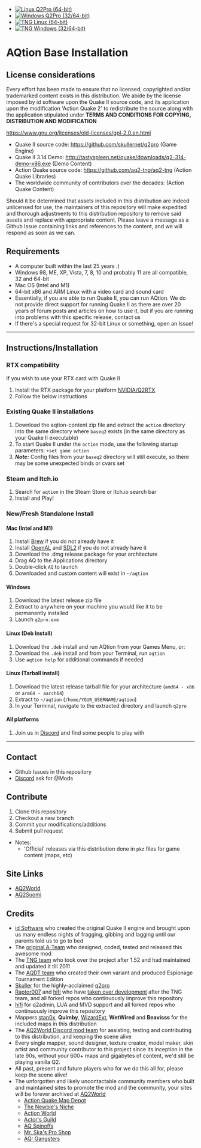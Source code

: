 * [![Linux Q2Pro (64-bit)](https://github.com/actionquake/distrib/actions/workflows/Q2Pro-Linux.yaml/badge.svg)](https://github.com/actionquake/distrib/actions/workflows/Q2Pro-Linux.yaml)
* [![Windows Q2Pro (32/64-bit)](https://github.com/actionquake/distrib/actions/workflows/Q2Pro-Windows.yaml/badge.svg)](https://github.com/actionquake/distrib/actions/workflows/Q2Pro-Windows.yaml)
* [![TNG Linux (64-bit)](https://github.com/actionquake/distrib/actions/workflows/TNG-Linux.yaml/badge.svg)](https://github.com/actionquake/distrib/actions/workflows/TNG-Linux.yaml)
* [![TNG Windows (32/64-bit)](https://github.com/actionquake/distrib/actions/workflows/TNG-Windows.yaml/badge.svg)](https://github.com/actionquake/distrib/actions/workflows/TNG-Windows.yaml)

# AQtion Base Installation

## License considerations
Every effort has been made to ensure that no licensed, copyrighted and/or trademarked content exists in this distribution.  We abide by the license imposed by id software upon the Quake II source code, and its application upon the modification 'Action Quake 2' to redistribute the source along with the application stipulated under **TERMS AND CONDITIONS FOR COPYING, DISTRIBUTION AND MODIFICATION**

https://www.gnu.org/licenses/old-licenses/gpl-2.0.en.html

- Quake II source code: https://github.com/skullernet/q2pro (Game Engine)
- Quake II 3.14 Demo: http://tastyspleen.net/quake/downloads/q2-314-demo-x86.exe (Demo Content)
- Action Quake source code: https://github.com/aq2-tng/aq2-tng (Action Quake Libraries)
- The worldwide community of contributors over the decades: (Action Quake Content)

Should it be determined that assets included in this distribution are indeed unlicensed for use, the maintainers of this repository will make expedited and thorough adjustments to this distribution repository to remove said assets and replace with appropriate content.  Please leave a message as a Github Issue containing links and references to the content, and we will respond as soon as we can.

## Requirements
* A computer built within the last 25 years :)
* Windows 98, ME, XP, Vista, 7, 8, 10 and probably 11 are all compatible, 32 and 64-bit
* Mac OS (Intel and M1)
* 64-bit x86 and ARM Linux with a video card and sound card
* Essentially, if you are able to run Quake II, you can run AQtion.  We do not provide direct support for running Quake II as there are over 20 years of forum posts and articles on how to use it, but if you are running into problems with this specific release, contact us
* If there's a special request for 32-bit Linux or something, open an Issue!

---

## Instructions/Installation

### RTX compatibility
If you wish to use your RTX card with Quake II
1. Install the RTX package for your platform [NVIDIA/Q2RTX](https://github.com/NVIDIA/Q2RTX/releases)
1. Follow the below instructions

### Existing Quake II installations
1. Download the aqtion-content zip file and extract the `action` directory into the same directory where `baseq2` exists (in the same directory as your Quake II executable)
1. To start Quake II under the `action` mode, use the following startup parameters: `+set game action`
1. ***Note:*** Config files from your `baseq2` directory will still execute, so there may be some unexpected binds or cvars set

### Steam and Itch.io
1. Search for `aqtion` in the Steam Store or Itch.io search bar
1. Install and Play!

### New/Fresh Standalone Install
#### Mac (Intel and M1)
1. Install [Brew](https://brew.sh/) if you do not already have it
1. Install [OpenAL](https://formulae.brew.sh/formula/openal-soft) and [SDL2](https://formulae.brew.sh/formula/sdl2) if you do not already have it
1. Download the .dmg release package for your architecture
1. Drag AQ to the Applications directory
1. Double-click `AQ` to launch
1. Downloaded and custom content will exist in `~/aqtion`

#### Windows
1. Download the latest release zip file
1. Extract to anywhere on your machine you would like it to be permanently installed
1. Launch `q2pro.exe`

#### Linux (Deb Install)
1. Download the `.deb` install and run AQtion from your Games Menu, or:
1. Download the `.deb` install and from your Terminal, run `aqtion`
1. Use `aqtion help` for additional commands if needed

#### Linux (Tarball install)
1. Download the latest release tarball file for your architecture (`amd64 - x86` or `arm64 - aarch64`)
1. Extract to `~/aqtion` (`/home/YOUR_USERNAME/aqtion`)
1. In your Terminal, navigate to the extracted directory and launch `q2pro`

#### All platforms
1. Join us in [Discord](https://discord.gg/aq2world) and find some people to play with

---

## Contact
* Github Issues in this repository
* [Discord](https://discord.gg/aq2world) ask for @Mods

## Contribute
1. Clone this repository
1. Checkout a new branch
1. Commit your modifications/additions
1. Submit pull request
* Notes: 
    * 'Official' releases via this distribution done in `pkz` files for game content (maps, etc)

## Site Links
* [AQ2World](https://www.aq2world.com)
* [AQ2Suomi](https://www.aq2suomi.com)

## Credits
* [id Software](https://www.idsoftware.com) who created the original Quake II engine and brought upon us many endless nights of fragging, gibbing and lagging until our parents told us to go to bed
* The [original A-Team](http://assets.aq2world.com/archive/websites/action.telefragged.com/) who designed, coded, tested and released this awesome mod
* The [TNG team](http://aq2-tng.sourceforge.net/) who took over the project after 1.52 and had maintained and updated it till 2011
* The [AQDT team](https://assets.aq2world.com/archive/websites/aqdt.fear.net/) who created their own variant and produced Espionage Tournament Edition
* [Skuller](https://skuller.net/q2pro/) for the highly-acclaimed [q2pro](https://github.com/skullernet/q2pro)
* [Raptor007](https://github.com/raptor007) and [hifi](https://github.com/hifi) who have [taken over development](https://github.com/aq2-tng/aq2-tng) after the TNG team, and all forked repos who continuously improve this repository
* [hifi](https://github.com/hifi) for q2admin, LUA and MVD support and all forked repos who continuously improve this repository
* Mappers [stan0x](https://github.com/stan0x), **Quimby**, [WizardExt](https://www.wizardext.se/), **WetWired** and **Beavisss** for the included maps in this distribution
* The [AQ2World Discord mod team](https://discord.gg/aq2world) for assisting, testing and contributing to this distribution, and keeping the scene alive
* Every single mapper, sound designer, texture creator, model maker, skin artist and community contributor to this project since its inception in the late 90s, without your 600+ maps and gigabytes of content, we'd still be playing vanilla Q2.
* All past, present and future players who for we do this all for, please keep the scene alive!
* The unforgotten and likely uncontactable community members who built and maintained sites to promote the mod and the community, your sites will be forever archived at [AQ2World](https://www.aq2world.com)
    * [Action Quake Map Depot](https://assets.aq2world.com/archive/websites/aqmd.telefragged.com/)
    * [The Newbie's Niche](https://assets.aq2world.com/archive/websites/www.actiongames.co.uk/tnn)
    * [Action World](https://assets.aq2world.com/archive/websites/aw.telefragged.com)
    * [Actor's Guild](https://assets.aq2world.com/archive/websites/guild.action-web.net)
    * [AQ Spinoffs](https://assets.aq2world.com/archive/websites/aqmods.telefragged.com)
    * [Mr. Ska's Pro Shop](https://assets.aq2world.com/archive/websites/proshop.fear.net)
    * [AQ: Gangsters](https://assets.aq2world.com/archive/websites/www.planetquake.com/gangsters)